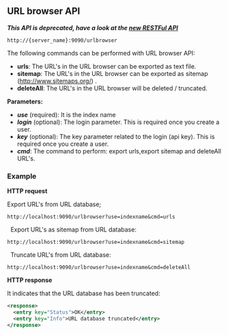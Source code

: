 ## URL browser API

_**This API is deprecated, have a look at the [new RESTFul API](/api_v2/README.html)**_

    http://{server_name}:9090/urlbrowser

The following commands can be performed with URL browser API:
- **urls**: The URL's in the URL browser can be exported as text file.
- **sitemap**: The URL's in the URL browser can be exported as sitemap (http://www.sitemaps.org/) .
- **deleteAll**: The URL's in the URL browser will be deleted / truncated.


**Parameters:**
- _**use**_ (required): It is the index name
- _**login**_ (optional): The login parameter. This is required once you create a user.
- _**key**_ (optional): The key parameter related to the login (api key). This is required once you create a user.
- _**cmd**_: The command to perform: export urls,export sitemap and deleteAll URL's.

### Example

**HTTP request**

Export URL's from URL database;

    http://localhost:9090/urlbrowser?use=indexname&cmd=urls
 
Export URL's as sitemap from URL database:

    http://localhost:9090/urlbrowser?use=indexname&cmd=sitemap
 
Truncate URL's from URL database:

    http://localhost:9090/urlbrowser?use=indexname&cmd=deleteAll

**HTTP response**

It indicates that the URL database has been truncated:

```xml
<response>
  <entry key="Status">OK</entry>
  <entry key="Info">URL database truncated</entry>
</response>
```
